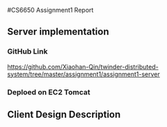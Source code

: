 #CS6650 Assignment1 Report

## Server implementation
### GitHub Link
https://github.com/Xiaohan-Qin/twinder-distributed-system/tree/master/assignment1/assignment1-server

### Deploed on EC2 Tomcat

## Client Design Description
